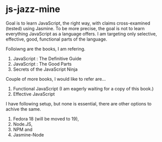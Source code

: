 js-jazz-mine
============

Goal is to learn JavaScript, the right way, with claims cross-examined (tested) using Jasmine. To be more precise, the goal is not to learn everything JavaScript as a language offers. I am targeting only selective, effective, good, functional parts of the language.

Folloiwng are the books, I am refering.

1. JavaScript : The Definitive Guide 
2. JavaScript : The Good Parts 
3. Secrets of the JavaScript Ninja

Couple of more books, I would like to refer are... 
1. Functional JavaScript (I am eagerly waiting for a copy of this book.) 
2. Effective JavaScript

I have following setup, but none is essential, there are other options to achive the same.

1. Fedora 18 (will be moved to 19), 
2. Node.JS, 
3. NPM and 
4. Jasmine-Node



